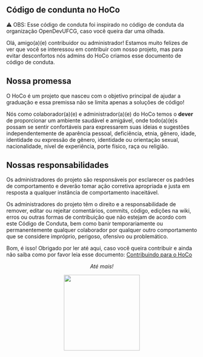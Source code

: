 ## Código de condunta no HoCo

:warning: OBS: Esse código de conduta foi inspirado no código de conduta da organização OpenDevUFCG, caso você queira dar uma olhada.

Olá, amigo(a)(e) contribuidor ou administrador! Estamos muito felizes de ver que você se interessou em contribuir com nosso projeto, mas para evitar desconfortos nós admins do HoCo criamos esse documento de código de conduta.

## Nossa promessa

O HoCo é um projeto que nasceu com o objetivo principal de ajudar a graduação e essa premissa não se limita apenas a soluções de código!

Nós como colaborador(a)(e) e administrador(a)(e) do HoCo temos o **dever** de proporcionar um ambiente saudável e amigável, onde todo(a)(e)s possam se sentir confortáveis para expressarem suas ideias e sugestões independentemente de aparência pessoal, deficiência, etnia, gênero, idade, identidade ou expressão de gênero, identidade ou orientação sexual, nacionalidade, nível de experiência, porte físico, raça ou religião.

## Nossas responsabilidades

Os administradores do projeto são responsáveis por esclarecer os padrões de comportamento e deverão tomar ação corretiva apropriada e justa em resposta a qualquer instância de comportamento inaceitável.

Os administradores do projeto têm o direito e a responsabilidade de remover, editar ou rejeitar comentários, commits, código, edições na wiki, erros ou outras formas de contribuição que não estejam de acordo com este Código de Conduta, bem como banir temporariamente ou permanentemente qualquer colaborador por qualquer outro comportamento que se considere impróprio, perigoso, ofensivo ou problemático.

Bom, é isso! Obrigado por ler até aqui, caso você queira contribuir e ainda não saiba como por favor leia esse documento: [Contribuindo para o HoCo]()


<div align=center>
  <p><i>Até mais!</i></p>
  <img width=200px src='https://user-images.githubusercontent.com/42751604/130876674-fd6e4bb2-4e56-4320-abf9-e167c5c5710b.gif'>  
</div>
